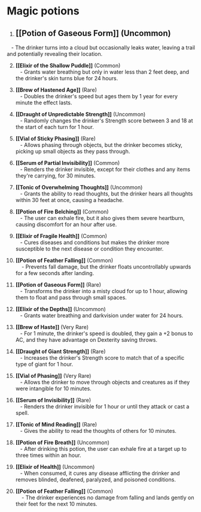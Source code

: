 

# Magic potions 
1. ## **[[Potion of Gaseous Form]]** (Uncommon)  
   - The drinker turns into a cloud but occasionally leaks water, leaving a trail and potentially revealing their location.  
  
2. **[[Elixir of the Shallow Puddle]]** (Common)  
   - Grants water breathing but only in water less than 2 feet deep, and the drinker's skin turns blue for 24 hours.  
  
3. **[[Brew of Hastened Age]]** (Rare)  
   - Doubles the drinker's speed but ages them by 1 year for every minute the effect lasts.  
  
4. **[[Draught of Unpredictable Strength]]** (Uncommon)  
   - Randomly changes the drinker's Strength score between 3 and 18 at the start of each turn for 1 hour.  
  
5. **[[Vial of Sticky Phasing]]** (Rare)  
   - Allows phasing through objects, but the drinker becomes sticky, picking up small objects as they pass through.  
  
6. **[[Serum of Partial Invisibility]]** (Common)  
   - Renders the drinker invisible, except for their clothes and any items they're carrying, for 30 minutes.  
  
7. **[[Tonic of Overwhelming Thoughts]]** (Uncommon)  
   - Grants the ability to read thoughts, but the drinker hears all thoughts within 30 feet at once, causing a headache.  
  
8. **[[Potion of Fire Belching]]** (Common)  
   - The user can exhale fire, but it also gives them severe heartburn, causing discomfort for an hour after use.  
  
9. **[[Elixir of Fragile Health]]** (Common)  
   - Cures diseases and conditions but makes the drinker more susceptible to the next disease or condition they encounter.  
  
10. **[[Potion of Feather Falling]]** (Common)  
    - Prevents fall damage, but the drinker floats uncontrollably upwards for a few seconds after landing.  
  
1. **[[Potion of Gaseous Form]]** (Rare)  
   - Transforms the drinker into a misty cloud for up to 1 hour, allowing them to float and pass through small spaces.  
  
2. **[[Elixir of the Depths]]** (Uncommon)  
   - Grants water breathing and darkvision under water for 24 hours.  
  
3. **[[Brew of Haste]]** (Very Rare)  
   - For 1 minute, the drinker's speed is doubled, they gain a +2 bonus to AC, and they have advantage on Dexterity saving throws.  
  
4. **[[Draught of Giant Strength]]** (Rare)  
   - Increases the drinker's Strength score to match that of a specific type of giant for 1 hour.  
  
5. **[[Vial of Phasing]]** (Very Rare)  
   - Allows the drinker to move through objects and creatures as if they were intangible for 10 minutes.  
  
6. **[[Serum of Invisibility]]** (Rare)  
   - Renders the drinker invisible for 1 hour or until they attack or cast a spell.  
  
7. **[[Tonic of Mind Reading]]** (Rare)  
   - Gives the ability to read the thoughts of others for 10 minutes.  
  
8. **[[Potion of Fire Breath]]** (Uncommon)  
   - After drinking this potion, the user can exhale fire at a target up to three times within an hour.  
  
9. **[[Elixir of Health]]** (Uncommon)  
   - When consumed, it cures any disease afflicting the drinker and removes blinded, deafened, paralyzed, and poisoned conditions.  
  
10. **[[Potion of Feather Falling]]** (Common)  
    - The drinker experiences no damage from falling and lands gently on their feet for the next 10 minutes.  